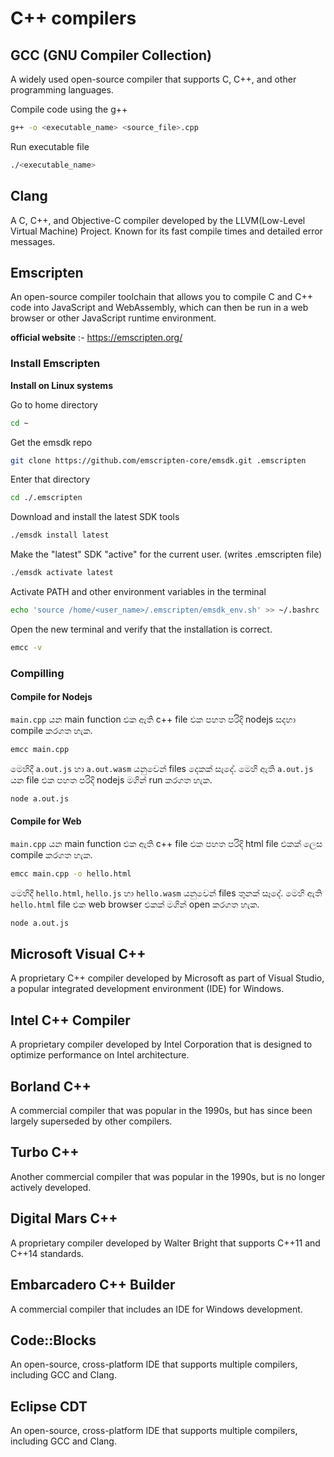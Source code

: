 # C++ compilers

## GCC (GNU Compiler Collection)
A widely used open-source compiler that supports C, C++, and other programming languages.

Compile code using the g++
```bash
g++ -o <executable_name> <source_file>.cpp
```

Run executable file
```bash
./<executable_name>
```

## Clang
A C, C++, and Objective-C compiler developed by the LLVM(Low-Level Virtual Machine) Project. Known for its fast compile times and detailed error messages.

## Emscripten
An open-source compiler toolchain that allows you to compile C and C++ code into JavaScript and WebAssembly, which can then be run in a web browser or other JavaScript runtime environment.

**official website** :- https://emscripten.org/

### Install Emscripten
**Install on Linux systems**

Go to home directory
```bash
cd ~
```
Get the emsdk repo
```bash
git clone https://github.com/emscripten-core/emsdk.git .emscripten
```

Enter that directory
```bash
cd ./.emscripten
```

Download and install the latest SDK tools
```bash
./emsdk install latest
```

Make the "latest" SDK "active" for the current user. (writes .emscripten file)
```bash
./emsdk activate latest
```

Activate PATH and other environment variables in the terminal
```bash
echo 'source /home/<user_name>/.emscripten/emsdk_env.sh' >> ~/.bashrc
```

Open the new terminal and verify that the installation is correct.
```bash
emcc -v
```
### Compilling
#### Compile for Nodejs
`main.cpp` යන main function එක ඇති c++ file එක පහත පරිදි nodejs සදහා compile කරගත හැක.
```bash
emcc main.cpp
```
මෙහිදී `a.out.js` හා `a.out.wasm` යනුවෙන් files දෙකක් සෑදේ. මෙහි ඇති `a.out.js` යන file එක පහත පරිදි nodejs මගින් run කරගත හැක.
```bash
node a.out.js
```

#### Compile for Web
`main.cpp` යන main function එක ඇති c++ file එක පහත පරිදි html file එකක් ලෙස compile කරගත හැක.
```bash
emcc main.cpp -o hello.html
```
මෙහිදී `hello.html`, `hello.js` හා `hello.wasm` යනුවෙන් files තුනක් සෑදේ. මෙහි ඇති `hello.html` file එක web browser එකක් මගින් open කරගත හැක.
```bash
node a.out.js
```

## Microsoft Visual C++
A proprietary C++ compiler developed by Microsoft as part of Visual Studio, a popular integrated development environment (IDE) for Windows.

## Intel C++ Compiler
A proprietary compiler developed by Intel Corporation that is designed to optimize performance on Intel architecture.

## Borland C++
A commercial compiler that was popular in the 1990s, but has since been largely superseded by other compilers.

## Turbo C++
Another commercial compiler that was popular in the 1990s, but is no longer actively developed.

## Digital Mars C++
A proprietary compiler developed by Walter Bright that supports C++11 and C++14 standards.

## Embarcadero C++ Builder
A commercial compiler that includes an IDE for Windows development.

## Code::Blocks
An open-source, cross-platform IDE that supports multiple compilers, including GCC and Clang.

## Eclipse CDT
An open-source, cross-platform IDE that supports multiple compilers, including GCC and Clang.
